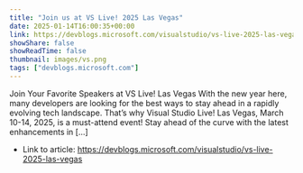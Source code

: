 ```yaml
---
title: "Join us at VS Live! 2025 Las Vegas"
date: 2025-01-14T16:00:35+00:00
link: https://devblogs.microsoft.com/visualstudio/vs-live-2025-las-vegas
showShare: false
showReadTime: false
thumbnail: images/vs.png
tags: ["devblogs.microsoft.com"]
---
```

Join Your Favorite Speakers at VS Live! Las Vegas With the new year here, many developers are looking for the best ways to stay ahead in a rapidly evolving tech landscape. That’s why Visual Studio Live! Las Vegas, March 10-14, 2025, is a must-attend event! Stay ahead of the curve with the latest enhancements in […]

- Link to article: https://devblogs.microsoft.com/visualstudio/vs-live-2025-las-vegas